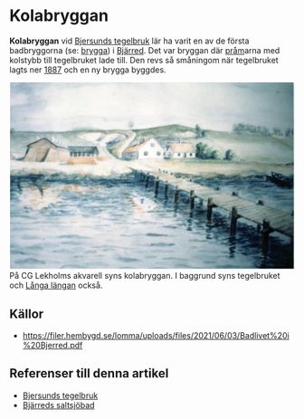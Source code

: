 # Kolabryggan

**Kolabryggan** vid [Bjersunds tegelbruk](Bjersunds%20tegelbruk.md) lär ha varit en av de första badbryggorna (se: [brygga](brygga.md)) i [Bjärred](Bjärred.md). Det var bryggan där [pråm](pråm.md)arna med kolstybb till tegelbruket lade till. Den revs så småningom när tegelbruket lagts ner [1887](1887.md) och en ny brygga byggdes.

![Kolabryggan_001](images/Kolabryggan_001.png)
På CG Lekholms akvarell syns kolabryggan. I baggrund syns tegelbruket och [Långa längan](Långa%20längan.md) också.

## Källor

* <https://filer.hembygd.se/lomma/uploads/files/2021/06/03/Badlivet%20i%20Bjerred.pdf>

## Referenser till denna artikel

* [Bjersunds tegelbruk](Bjersunds%20tegelbruk.md)
* [Bjärreds saltsjöbad](Bjärreds%20saltsjöbad.md)
